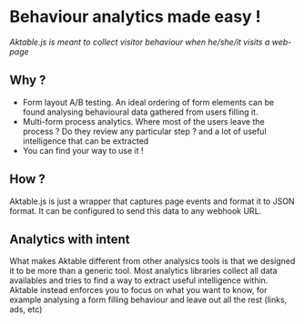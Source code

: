 # Behaviour analytics made easy !

*Aktable.js is meant to collect visitor behaviour when he/she/it visits a web-page*

## Why ?

* Form layout A/B testing. An ideal ordering of form elements can be found analysing behavioural data gathered from users filling it.
* Multi-form process analytics. Where most of the users leave the process ? Do they review any particular step ? and a lot of useful intelligence that can be extracted
* You can find your way to use it !

## How ?

Aktable.js is just a wrapper that captures page events and format it to JSON format. It can be configured to send this data to any webhook URL.

## Analytics with intent

What makes Aktable different from other analysics tools is that we designed it to be more than a generic tool. Most analytics libraries collect all data availables and tries to find a way to extract useful intelligence within. Aktable instead enforces you to focus on what you want to know, for example analysing a form filling behaviour and leave out all the rest (links, ads, etc)
